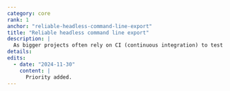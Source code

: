 ```yaml
---
category: core
rank: 1
anchor: "reliable-headless-command-line-export"
title: "Reliable headless command line export"
description: |
  As bigger projects often rely on CI (continuous integration) to test and deploy their projects, they need to be able to export games from lean environments that don’t implement a graphical interface (headless). For this, we need to make headless command line export more reliable, as there’s currently some issues that prevent it from working flawlessly.
details:
edits:
  - date: "2024-11-30"
    content: |
      Priority added.
---
```

